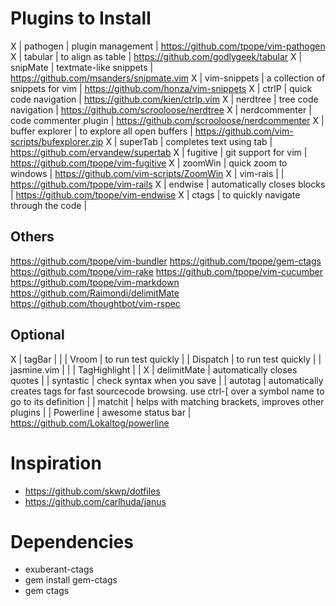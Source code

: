 # Plugins to Install

X  | pathogen        | plugin management                    | https://github.com/tpope/vim-pathogen
X  | tabular         | to align as table                    | https://github.com/godlygeek/tabular
X  | snipMate        | textmate-like snippets               | https://github.com/msanders/snipmate.vim
X  | vim-snippets    | a collection of snippets for vim     | https://github.com/honza/vim-snippets
X  | ctrlP           | quick code navigation                | https://github.com/kien/ctrlp.vim
X  | nerdtree        | tree code navigation                 | https://github.com/scrooloose/nerdtree
X  | nerdcommenter   | code commenter plugin                | https://github.com/scrooloose/nerdcommenter
X  | buffer explorer | to explore all open buffers          | https://github.com/vim-scripts/bufexplorer.zip
X  | superTab        | completes text using tab             | https://github.com/ervandew/supertab
X  | fugitive        | git support for vim                  | https://github.com/tpope/vim-fugitive
X  | zoomWin         | quick zoom to windows                | https://github.com/vim-scripts/ZoomWin
X  | vim-rais        |                                      | https://github.com/tpope/vim-rails
X  | endwise         | automatically closes blocks          | https://github.com/tpope/vim-endwise
X  | ctags           | to quickly navigate through the code |

## Others
https://github.com/tpope/vim-bundler
https://github.com/tpope/gem-ctags
https://github.com/tpope/vim-rake
https://github.com/tpope/vim-cucumber
https://github.com/tpope/vim-markdown
https://github.com/Raimondi/delimitMate
https://github.com/thoughtbot/vim-rspec

## Optional
X  | tagBar       |                                                                                                                |
   | Vroom        | to run test quickly                                                                                            |
   | Dispatch     | to run test quickly                                                                                            |
   | jasmine.vim  |                                                                                                                |
   | TagHighlight |                                                                                                                |
X  | delimitMate  | automatically closes quotes                                                                                    |
   | syntastic    | check syntax when you save                                                                                     |
   | autotag      | automatically creates tags for fast sourcecode browsing. use ctrl-[ over a symbol name to go to its definition |
   | matchit      | helps with matching brackets, improves other plugins                                                           |
   | Powerline    | awesome status bar                                                                                             | https://github.com/Lokaltog/powerline

# Inspiration
* https://github.com/skwp/dotfiles
* https://github.com/carlhuda/janus

# Dependencies
* exuberant-ctags
* gem install gem-ctags
* gem ctags
